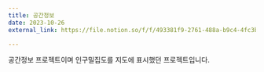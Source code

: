 ```yaml
---
title: 공간정보 
date: 2023-10-26
external_link: https://file.notion.so/f/f/493381f9-2761-488a-b9c4-4fc3bae481b9/ed12e778-a372-4cf3-ac91-de8c23f32c2c/Untitled.pdf?table=block&id=17783f6e-faf0-41bd-a29d-c3ddac0b6772&spaceId=493381f9-2761-488a-b9c4-4fc3bae481b9&expirationTimestamp=1727136000000&signature=LdkCyZMdC0e5e00LbC334_EhV0WDWqcldqMj6XDSToY&downloadName=Untitled.pdf

---
```

공간정보 프로젝트이며 인구밀집도를 지도에 표시했던 프로젝트입니다.

<!--more-->
